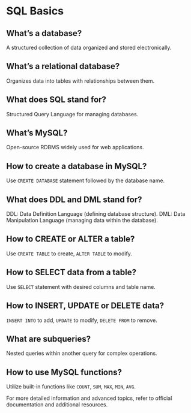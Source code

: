 # SQL Basics

## What’s a database?
A structured collection of data organized and stored electronically.

## What’s a relational database?
Organizes data into tables with relationships between them.

## What does SQL stand for?
Structured Query Language for managing databases.

## What’s MySQL?
Open-source RDBMS widely used for web applications.

## How to create a database in MySQL?
Use `CREATE DATABASE` statement followed by the database name.

## What does DDL and DML stand for?
DDL: Data Definition Language (defining database structure).
DML: Data Manipulation Language (managing data within the database).

## How to CREATE or ALTER a table?
Use `CREATE TABLE` to create, `ALTER TABLE` to modify.

## How to SELECT data from a table?
Use `SELECT` statement with desired columns and table name.

## How to INSERT, UPDATE or DELETE data?
`INSERT INTO` to add, `UPDATE` to modify, `DELETE FROM` to remove.

## What are subqueries?
Nested queries within another query for complex operations.

## How to use MySQL functions?
Utilize built-in functions like `COUNT`, `SUM`, `MAX`, `MIN`, `AVG`.

For more detailed information and advanced topics, refer to official documentation and additional resources.

